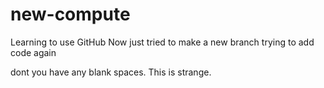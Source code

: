 # new-compute
Learning to use GitHub
Now just tried to make a new branch
trying to add code again

dont you have any blank spaces. This is strange.
